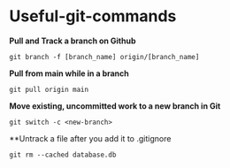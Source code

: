 # Useful-git-commands

**Pull and Track a branch on Github**

    git branch -f [branch_name] origin/[branch_name]


**Pull from main while in a branch**

    git pull origin main


**Move existing, uncommitted work to a new branch in Git**

    git switch -c <new-branch>

**Untrack a file after you add it to .gitignore

    git rm --cached database.db
